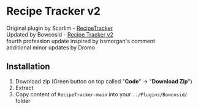 # Recipe Tracker v2 

Original plugin by Scarlim - [RecipeTracker](https://www.lotrointerface.com/downloads/info780-RecipeTracker.html)<br>
Updated by Bowcosid - [Recipe Tracker v2](https://www.lotrointerface.com/downloads/info1107-RecipeTrackerv2.html)<br>
fourth profession update inspired by bsmorgan's comment<br>
additional minor updates by Dromo

## Installation 
1. Download zip (Green button on top called "**Code**" -> "**Download Zip**")
2. Extract
3. Copy content of `RecipeTracker-main` into your `../Plugins/Bowcosid/` folder
